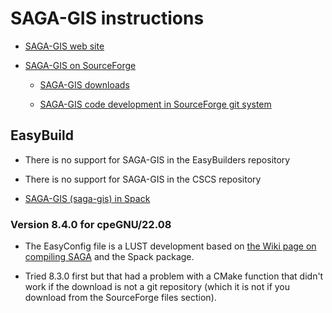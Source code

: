 # SAGA-GIS instructions

-   [SAGA-GIS web site](https://saga-gis.sourceforge.io/)

-   [SAGA-GIS on SourceForge](https://sourceforge.net/projects/saga-gis/)

    -   [SAGA-GIS downloads](https://sourceforge.net/projects/saga-gis/files/)
    
    -   [SAGA-GIS code development in SourceForge git system](https://sourceforge.net/p/saga-gis/code/ci/master/tree/)


## EasyBuild

-   There is no support for SAGA-GIS in the EasyBuilders repository
    
-   There is no support for SAGA-GIS in the CSCS repository
    
-   [SAGA-GIS (saga-gis) in Spack](https://spack.readthedocs.io/en/latest/package_list.html#saga-gis)


### Version 8.4.0 for cpeGNU/22.08

-   The EasyConfig file is a LUST development based on 
    [the Wiki page on compiling SAGA](https://sourceforge.net/p/saga-gis/wiki/Compiling%20SAGA%20on%20Linux/)
    and the Spack package.
    
-   Tried 8.3.0 first but that had a problem with a CMake function that didn't work
    if the download is not a git repository (which it is not if you download from
    the SourceForge files section).


